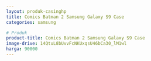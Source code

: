 ```yaml
---
layout: produk-casinghp
title: Comics Batman 2 Samsung Galaxy S9 Case
categories: samsung

# Produk
product-title: Comics Batman 2 Samsung Galaxy S9 Case
image-drive: 14QtuL8bUvvFcNKUxqsU46bCa30_lM1wl
harga: 90000
---
```

